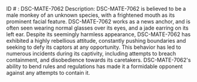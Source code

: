 ID # : DSC-MATE-7062
Description: DSC-MATE-7062 is believed to be a male monkey of an unknown species, with a frightened mouth as its prominent facial feature. DSC-MATE-7062 works as a news anchor, and is often seen wearing normal glasses over its eyes, and a jade earring on its left ear. Despite its seemingly harmless appearance, DSC-MATE-7062 has exhibited a highly rebellious attitude, constantly pushing boundaries and seeking to defy its captors at any opportunity. This behavior has led to numerous incidents during its captivity, including attempts to breach containment, and disobedience towards its caretakers. DSC-MATE-7062's ability to bend rules and regulations has made it a formidable opponent against any attempts to contain it.